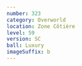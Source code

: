 ```yaml
---
number: 323
category: Overworld
location: Zone Côtière
level: 59
version: SC
ball: Luxury
imageSuffix: b
---
```

